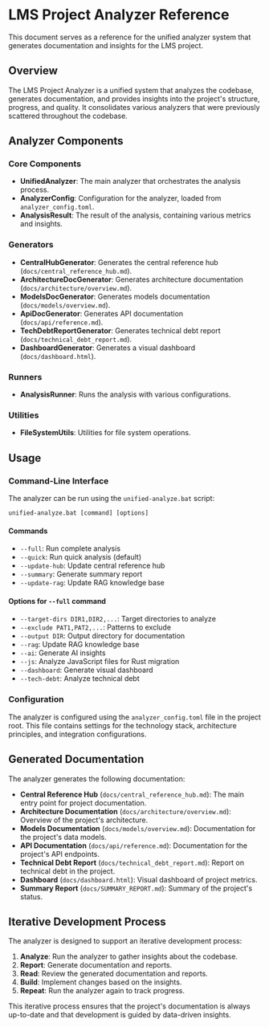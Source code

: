 # LMS Project Analyzer Reference

This document serves as a reference for the unified analyzer system that generates documentation and insights for the LMS project.

## Overview

The LMS Project Analyzer is a unified system that analyzes the codebase, generates documentation, and provides insights into the project's structure, progress, and quality. It consolidates various analyzers that were previously scattered throughout the codebase.

## Analyzer Components

### Core Components

- **UnifiedAnalyzer**: The main analyzer that orchestrates the analysis process.
- **AnalyzerConfig**: Configuration for the analyzer, loaded from `analyzer_config.toml`.
- **AnalysisResult**: The result of the analysis, containing various metrics and insights.

### Generators

- **CentralHubGenerator**: Generates the central reference hub (`docs/central_reference_hub.md`).
- **ArchitectureDocGenerator**: Generates architecture documentation (`docs/architecture/overview.md`).
- **ModelsDocGenerator**: Generates models documentation (`docs/models/overview.md`).
- **ApiDocGenerator**: Generates API documentation (`docs/api/reference.md`).
- **TechDebtReportGenerator**: Generates technical debt report (`docs/technical_debt_report.md`).
- **DashboardGenerator**: Generates a visual dashboard (`docs/dashboard.html`).

### Runners

- **AnalysisRunner**: Runs the analysis with various configurations.

### Utilities

- **FileSystemUtils**: Utilities for file system operations.

## Usage

### Command-Line Interface

The analyzer can be run using the `unified-analyze.bat` script:

```batch
unified-analyze.bat [command] [options]
```

#### Commands

- `--full`: Run complete analysis
- `--quick`: Run quick analysis (default)
- `--update-hub`: Update central reference hub
- `--summary`: Generate summary report
- `--update-rag`: Update RAG knowledge base

#### Options for `--full` command

- `--target-dirs DIR1,DIR2,...`: Target directories to analyze
- `--exclude PAT1,PAT2,...`: Patterns to exclude
- `--output DIR`: Output directory for documentation
- `--rag`: Update RAG knowledge base
- `--ai`: Generate AI insights
- `--js`: Analyze JavaScript files for Rust migration
- `--dashboard`: Generate visual dashboard
- `--tech-debt`: Analyze technical debt

### Configuration

The analyzer is configured using the `analyzer_config.toml` file in the project root. This file contains settings for the technology stack, architecture principles, and integration configurations.

## Generated Documentation

The analyzer generates the following documentation:

- **Central Reference Hub** (`docs/central_reference_hub.md`): The main entry point for project documentation.
- **Architecture Documentation** (`docs/architecture/overview.md`): Overview of the project's architecture.
- **Models Documentation** (`docs/models/overview.md`): Documentation for the project's data models.
- **API Documentation** (`docs/api/reference.md`): Documentation for the project's API endpoints.
- **Technical Debt Report** (`docs/technical_debt_report.md`): Report on technical debt in the project.
- **Dashboard** (`docs/dashboard.html`): Visual dashboard of project metrics.
- **Summary Report** (`docs/SUMMARY_REPORT.md`): Summary of the project's status.

## Iterative Development Process

The analyzer is designed to support an iterative development process:

1. **Analyze**: Run the analyzer to gather insights about the codebase.
2. **Report**: Generate documentation and reports.
3. **Read**: Review the generated documentation and reports.
4. **Build**: Implement changes based on the insights.
5. **Repeat**: Run the analyzer again to track progress.

This iterative process ensures that the project's documentation is always up-to-date and that development is guided by data-driven insights.
